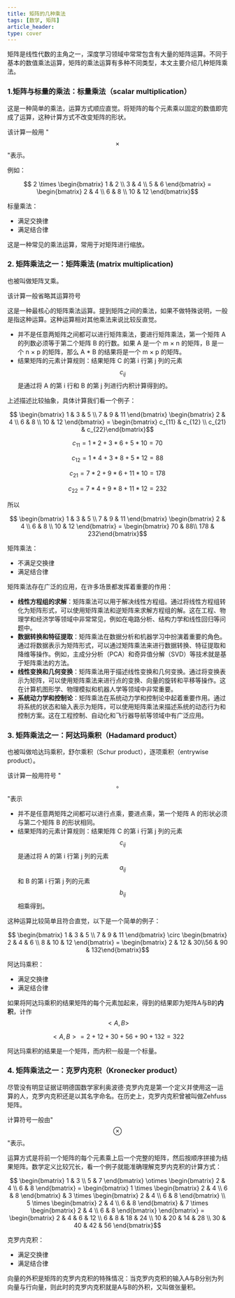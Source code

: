 ```yaml
---
title: 矩阵的几种乘法
tags: [数学, 矩阵]
article_header:
type: cover
---
```

矩阵是线性代数的主角之一，深度学习领域中常常包含有大量的矩阵运算。不同于基本的数值乘法运算，矩阵的乘法运算有多种不同类型，本文主要介绍几种矩阵乘法。
<!--more-->

### 1.矩阵与标量的乘法：标量乘法（scalar multiplication）

这是一种简单的乘法，运算方式顺应直觉。将矩阵的每个元素乘以固定的数值即完成了运算，这种计算方式不改变矩阵的形状。

该计算一般用 "$$\times$$"表示。

例如：

$$ 2 \times \begin{bmatrix} 1 & 2 \\ 3 & 4 \\ 5 & 6 \end{bmatrix} = \begin{bmatrix} 2 & 4 \\ 6 & 8 \\ 10 & 12 \end{bmatrix}$$

标量乘法：
* 满足交换律
* 满足结合律

这是一种常见的乘法运算，常用于对矩阵进行缩放。

### 2. 矩阵乘法之一：矩阵乘法 (matrix multiplication)

也被叫做矩阵叉乘。

该计算一般省略其运算符号

这是一种最核心的矩阵乘法运算。提到矩阵之间的乘法，如果不做特殊说明，一般是指这种运算。这种运算相对其他乘法来说比较反直觉。

* 并不是任意两矩阵之间都可以进行矩阵乘法，要进行矩阵乘法，第一个矩阵 A 的列数必须等于第二个矩阵 B 的行数。如果 A 是一个 m × n 的矩阵，B 是一个 n × p 的矩阵，那么 A * B 的结果将是一个 m × p 的矩阵。
* 结果矩阵的元素计算规则：结果矩阵 C 的第 i 行第 j 列的元素 $$c_{ij}$$ 是通过将 A 的第 i 行和 B 的第 j 列进行内积计算得到的。

上述描述比较抽象，具体计算我们看一个例子：

$$ \begin{bmatrix} 1 & 3 & 5 \\ 7 & 9 & 11 \end{bmatrix} \begin{bmatrix} 2 & 4 \\ 6 & 8 \\ 10 & 12 \end{bmatrix} = \begin{bmatrix} c_{11} & c_{12} \\ c_{21} & c_{22}\end{bmatrix}$$

$$c_{11} = 1 * 2 + 3 * 6 + 5 * 10 = 70$$

$$c_{12} = 1 * 4 + 3 * 8 + 5 * 12 = 88$$

$$c_{21} = 7 * 2 + 9 * 6 + 11 * 10 = 178$$

$$c_{22} = 7 * 4 + 9 * 8 + 11 * 12 = 232 $$

所以

$$ \begin{bmatrix} 1 & 3 & 5 \\ 7 & 9 & 11 \end{bmatrix} \begin{bmatrix} 2 & 4 \\ 6 & 8 \\ 10 & 12 \end{bmatrix} = \begin{bmatrix} 70 & 88\\ 178 & 232\end{bmatrix}$$

矩阵乘法：
* 不满足交换律
* 满足结合律

矩阵乘法存在广泛的应用，在许多场景都发挥着重要的作用：
* **线性方程组的求解**：矩阵乘法可以用于解决线性方程组。通过将线性方程组转化为矩阵形式，可以使用矩阵乘法和逆矩阵来求解方程组的解。这在工程、物理学和经济学等领域中非常常见，例如在电路分析、结构力学和线性回归等问题中。
* **数据转换和特征提取**：矩阵乘法在数据分析和机器学习中扮演着重要的角色。通过将数据表示为矩阵形式，可以通过矩阵乘法来进行数据转换、特征提取和降维等操作。例如，主成分分析（PCA）和奇异值分解（SVD）等技术就是基于矩阵乘法的方法。
* **线性变换和几何变换**：矩阵乘法用于描述线性变换和几何变换。通过将变换表示为矩阵，可以使用矩阵乘法来进行点的变换、向量的旋转和平移等操作。这在计算机图形学、物理模拟和机器人学等领域中非常重要。
* **系统动力学和控制论**：矩阵乘法在系统动力学和控制论中起着重要作用。通过将系统的状态和输入表示为矩阵，可以使用矩阵乘法来描述系统的动态行为和控制方案。这在工程控制、自动化和飞行器导航等领域中有广泛应用。

### 3. 矩阵乘法之一：阿达玛乘积（Hadamard product）

也被叫做哈达玛乘积，舒尔乘积（Schur product），逐项乘积（entrywise product）。

该计算一般用符号 "$$\circ$$"表示

* 并不是任意两矩阵之间都可以进行点乘，要进点乘，第一个矩阵 A 的形状必须与第二个矩阵 B 的形状相同。
* 结果矩阵的元素计算规则：结果矩阵 C 的第 i 行第 j 列的元素 $$c_{ij}$$ 是通过将 A 的第 i 行第 j 列的元素 $$a_{ij}$$和 B 的第 i 行第 j 列的元素 $$b_{ij}$$相乘得到。

这种运算比较简单且符合直觉，以下是一个简单的例子：

$$ \begin{bmatrix} 1 & 3 & 5 \\ 7 & 9 & 11 \end{bmatrix} \circ \begin{bmatrix} 2 & 4 & 6  \\ 8 & 10 & 12 \end{bmatrix} = \begin{bmatrix} 2 & 12 & 30\\56 & 90 & 132\end{bmatrix}$$

阿达玛乘积：
* 满足交换律
* 满足结合律

如果将阿达玛乘积的结果矩阵的每个元素加起来，得到的结果即为矩阵A与B的**内积**，计作$$<A,B>$$

$$<A,B> = 2 + 12 + 30 + 56 + 90 + 132 = 322 $$ 

阿达玛乘积的结果是一个矩阵，而内积一般是一个标量。


### 4. 矩阵乘法之一：克罗内克积（Kronecker product）

尽管没有明显证据证明德国数学家利奥波德·克罗内克是第一个定义并使用这一运算的人，克罗内克积还是以其名字命名。在历史上，克罗内克积曾被叫做Zehfuss矩阵。

计算符号一般由"$$\otimes$$"表示。


运算方式是将前一个矩阵的每个元素乘上后一个完整的矩阵，然后按顺序拼接为结果矩阵。数学定义比较冗长，看一个例子就能准确理解克罗内克积的计算方式：

$$ \begin{bmatrix} 1 & 3 \\ 5 & 7  \end{bmatrix} \otimes \begin{bmatrix} 2 & 4   \\ 6 & 8 \end{bmatrix} = \begin{bmatrix} 1 \times  \begin{bmatrix} 2 & 4   \\ 6 & 8 \end{bmatrix} & 3 \times  \begin{bmatrix} 2 & 4   \\ 6 & 8 \end{bmatrix} \\ 5 \times  \begin{bmatrix} 2 & 4   \\ 6 & 8 \end{bmatrix} & 7 \times  \begin{bmatrix} 2 & 4   \\ 6 & 8 \end{bmatrix} \end{bmatrix} = \begin{bmatrix} 2 & 4 & 6 & 12  \\ 6 & 8 & 18 & 24 \\ 10 & 20 & 14 & 28 \\ 30 & 40 & 42 & 56 \end{bmatrix}$$

克罗内克积：
* 满足交换律
* 满足结合律

向量的外积是矩阵的克罗内克积的特殊情况：当克罗内克积的输入A与B分别为列向量与行向量，则此时的克罗内克积就是A与B的外积，又叫做张量积。






